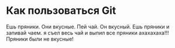 # Как пользоваться Git
Ешь пряники. Они вкусные.
Пей чай. Он вкусный. 
Ешь пряники и запивай чаем.
я съел весь чай и выпил все пряники ахахахаха!!!
Пряники были не вкусные!